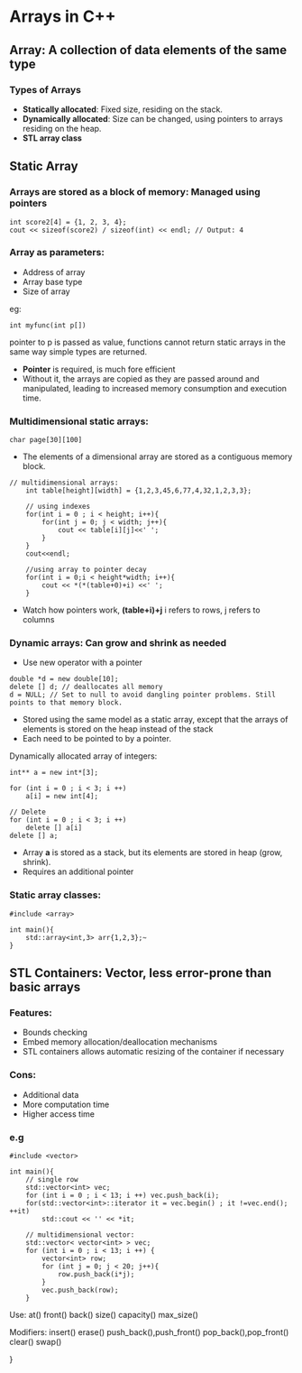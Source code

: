 # Arrays in C++

## Array: A collection of data elements of the same type

### Types of Arrays

- **Statically allocated**: Fixed size, residing on the stack.
- **Dynamically allocated**: Size can be changed, using pointers to arrays residing on the heap.
- **STL array class**

## Static Array

### Arrays are stored as a block of memory: Managed using pointers

```size of
int score2[4] = {1, 2, 3, 4}; 
cout << sizeof(score2) / sizeof(int) << endl; // Output: 4
```
### Array as parameters:

- Address of array
- Array base type
- Size of array

eg: 
```
int myfunc(int p[])
```
pointer to p is passed as value, functions cannot return static arrays in the same way simple types are returned.

- **Pointer** is required, is much fore efficient
- Without it, the arrays are copied as they are passed around and manipulated, leading to increased memory consumption and execution time.

### Multidimensional static arrays:

``` 
char page[30][100]
```
- The elements of a dimensional array are stored as a contiguous memory block.
```
// multidimensional arrays:
    int table[height][width] = {1,2,3,45,6,77,4,32,1,2,3,3};

    // using indexes
    for(int i = 0 ; i < height; i++){
        for(int j = 0; j < width; j++){
            cout << table[i][j]<<' ';
        }
    }
    cout<<endl;

    //using array to pointer decay
    for(int i = 0;i < height*width; i++){
        cout << *(*(table+0)+i) <<' ';
    }
```
- Watch how pointers work, **(table+i)+j** i refers to rows, j refers to columns

### Dynamic arrays: Can grow and shrink as needed
- Use new operator with a pointer
```
double *d = new double[10]; 
delete [] d; // deallocates all memory
d = NULL; // Set to null to avoid dangling pointer problems. Still points to that memory block.
```
- Stored using the same model as a static array, except that the arrays of elements is stored on the heap instead of the stack
- Each need to be pointed to by a pointer.

Dynamically allocated array of integers:
```
int** a = new int*[3];

for (int i = 0 ; i < 3; i ++)
    a[i] = new int[4];

// Delete
for (int i = 0 ; i < 3; i ++)
    delete [] a[i]
delete [] a;
```
- Array **a** is stored as a stack, but its elements are stored in heap (grow, shrink).
- Requires an additional pointer

### Static array classes:
```
#include <array>

int main(){
    std::array<int,3> arr{1,2,3};~
}
```

## STL Containers: Vector, less error-prone than basic arrays

### Features:
- Bounds checking
- Embed memory allocation/deallocation mechanisms
- STL containers allows automatic resizing of the container if necessary

### Cons:
- Additional data
- More computation time
- Higher access time

### e.g

```
#include <vector>

int main(){
    // single row
    std::vector<int> vec;
    for (int i = 0 ; i < 13; i ++) vec.push_back(i);
    for(std::vector<int>::iterator it = vec.begin() ; it !=vec.end(); ++it)
        std::cout << '' << *it;

    // multidimensional vector:
    std::vector< vector<int> > vec;
    for (int i = 0 ; i < 13; i ++) {
        vector<int> row;
        for (int j = 0; j < 20; j++){
            row.push_back(i*j);
        }
        vec.push_back(row);
    }
```

Use:
at()
front()
back()
size()
capacity()
max_size()

Modifiers:
insert()
erase()
push_back(),push_front()
pop_back(),pop_front()
clear()
swap()


}


